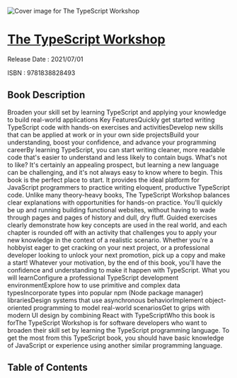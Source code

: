 ![Cover image for The TypeScript Workshop](https://imgdetail.ebookreading.net/cover/cover/202109/EB9781838828493.jpg)

[The TypeScript Workshop](https://ebookreading.net/view/book/The+TypeScript+Workshop-EB9781838828493_1.html "The TypeScript Workshop")
====================================================================================================================

Release Date : 2021/07/01

ISBN : 9781838828493

Book Description
-----------------

Broaden your skill set by learning TypeScript and applying your knowledge to build real-world applications
Key FeaturesQuickly get started writing TypeScript code with hands-on exercises and activitiesDevelop new skills that can be applied at work or in your own side projectsBuild your understanding, boost your confidence, and advance your programming careerBy learning TypeScript, you can start writing cleaner, more readable code that's easier to understand and less likely to contain bugs. What's not to like?
It's certainly an appealing prospect, but learning a new language can be challenging, and it's not always easy to know where to begin. This book is the perfect place to start. It provides the ideal platform for JavaScript programmers to practice writing eloquent, productive TypeScript code.
Unlike many theory-heavy books, The TypeScript Workshop balances clear explanations with opportunities for hands-on practice. You'll quickly be up and running building functional websites, without having to wade through pages and pages of history and dull, dry fluff. Guided exercises clearly demonstrate how key concepts are used in the real world, and each chapter is rounded off with an activity that challenges you to apply your new knowledge in the context of a realistic scenario.
Whether you're a hobbyist eager to get cracking on your next project, or a professional developer looking to unlock your next promotion, pick up a copy and make a start! Whatever your motivation, by the end of this book, you'll have the confidence and understanding to make it happen with TypeScript.
What you will learnConfigure a professional TypeScript development environmentExplore how to use primitive and complex data typesIncorporate types into popular npm (Node package manager) librariesDesign systems that use asynchronous behaviorImplement object-oriented programming to model real-world scenariosGet to grips with modern UI design by combining React with TypeScriptWho this book is forThe TypeScript Workshop is for software developers who want to broaden their skill set by learning the TypeScript programming language. To get the most from this TypeScript book, you should have basic knowledge of JavaScript or experience using another similar programming language.


Table of Contents
-----------------

